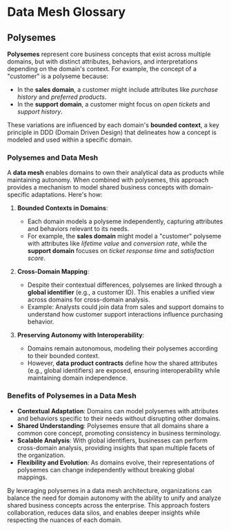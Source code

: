 # Data Mesh Glossary

## Polysemes
**Polysemes** represent core business concepts that exist across multiple domains, but with distinct attributes, behaviors, and interpretations depending on the domain's context. For example, the concept of a "customer" is a polyseme because:

- In the **sales domain**, a customer might include attributes like *purchase history* and *preferred products*.
- In the **support domain**, a customer might focus on *open tickets* and *support history*.
  
These variations are influenced by each domain's **bounded context**, a key principle in DDD (Domain Driven Design) that delineates how a concept is modeled and used within a specific domain.

### **Polysemes and Data Mesh**

A **data mesh** enables domains to own their analytical data as products while maintaining autonomy. When combined with polysemes, this approach provides a mechanism to model shared business concepts with domain-specific adaptations. Here's how:

1. **Bounded Contexts in Domains**:
   - Each domain models a polyseme independently, capturing attributes and behaviors relevant to its needs.
   - For example, the **sales domain** might model a "customer" polyseme with attributes like *lifetime value* and *conversion rate*, while the **support domain** focuses on *ticket response time* and *satisfaction score*.

2. **Cross-Domain Mapping**:
   - Despite their contextual differences, polysemes are linked through a **global identifier** (e.g., a customer ID). This enables a unified view across domains for cross-domain analysis.
   - Example: Analysts could join data from sales and support domains to understand how customer support interactions influence purchasing behavior.

3. **Preserving Autonomy with Interoperability**:
   - Domains remain autonomous, modeling their polysemes according to their bounded context.
   - However, **data product contracts** define how the shared attributes (e.g., global identifiers) are exposed, ensuring interoperability while maintaining domain independence.

### **Benefits of Polysemes in a Data Mesh**
- **Contextual Adaptation**: Domains can model polysemes with attributes and behaviors specific to their needs without disrupting other domains.
- **Shared Understanding**: Polysemes ensure that all domains share a common core concept, promoting consistency in business terminology.
- **Scalable Analysis**: With global identifiers, businesses can perform cross-domain analysis, providing insights that span multiple facets of the organization.
- **Flexibility and Evolution**: As domains evolve, their representations of polysemes can change independently without breaking global mappings.

By leveraging polysemes in a data mesh architecture, organizations can balance the need for domain autonomy with the ability to unify and analyze shared business concepts across the enterprise. This approach fosters collaboration, reduces data silos, and enables deeper insights while respecting the nuances of each domain.